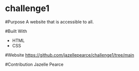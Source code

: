 # challenge1

#Purpose
A website that is accessible to all.

#Built With
* HTML
* CSS

#Website
https://github.com/jazellepearce/challenge1/tree/main

#Contribution
Jazelle Pearce
